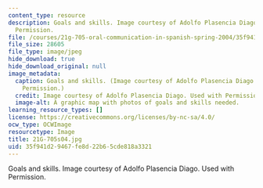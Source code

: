 ```yaml
---
content_type: resource
description: Goals and skills. Image courtesy of Adolfo Plasencia Diago. Used with
  Permission.
file: /courses/21g-705-oral-communication-in-spanish-spring-2004/35f941d29467fe8d22b65cde818a3321_21G-705s04.jpg
file_size: 28605
file_type: image/jpeg
hide_download: true
hide_download_original: null
image_metadata:
  caption: Goals and skills. (Image courtesy of Adolfo Plasencia Diago. Used with
    Permission.)
  credit: Image courtesy of Adolfo Plasencia Diago. Used with Permission.
  image-alt: A graphic map with photos of goals and skills needed.
learning_resource_types: []
license: https://creativecommons.org/licenses/by-nc-sa/4.0/
ocw_type: OCWImage
resourcetype: Image
title: 21G-705s04.jpg
uid: 35f941d2-9467-fe8d-22b6-5cde818a3321
---
```

Goals and skills. Image courtesy of Adolfo Plasencia Diago. Used with Permission.